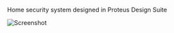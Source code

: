 Home security system designed in Proteus Design Suite

![Screenshot ](https://user-images.githubusercontent.com/85714356/122921286-fa0bbf00-d36a-11eb-8ad9-8d8616bb144b.png)

